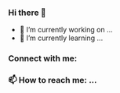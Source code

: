 ### Hi there 👋

- 🔭 I’m currently working on ...
- 🌱 I’m currently learning ...

### Connect with me:
<!-- https://www.youtube.com/c/TheTechDesigner -->

### 📫 How to reach me: ...

<!--
**TheTechDesigner/TheTechDesigner** is a ✨ _special_ ✨ repository because its `README.md` (this file) appears on your GitHub profile.

Here are some ideas to get you started:

- 🔭 I’m currently working on ...
- 🌱 I’m currently learning ...
- 👯 I’m looking to collaborate on ...
- 🤔 I’m looking for help with ...
- 💬 Ask me about ...

- 😄 Pronouns: ...
- ⚡ Fun fact: ...
-->
